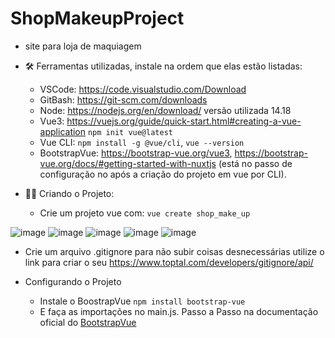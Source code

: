 # ShopMakeupProject
- site para loja de maquiagem

- :hammer_and_wrench: Ferramentas utilizadas, instale na ordem que elas estão listadas: 
  - VSCode: https://code.visualstudio.com/Download
  - GitBash: https://git-scm.com/downloads
  - Node: https://nodejs.org/en/download/ versão utilizada 14.18 
  - Vue3:  https://vuejs.org/guide/quick-start.html#creating-a-vue-application ```npm init vue@latest```
  - Vue CLI: ```npm install -g @vue/cli```, ```vue --version```
  - BootstrapVue: https://bootstrap-vue.org/vue3, https://bootstrap-vue.org/docs/#getting-started-with-nuxtjs (está no passo de configuração no após a criação do projeto em vue por CLI).
 
- :construction_worker_woman:	 Criando o Projeto:
  - Crie um projeto vue com: ```vue create shop_make_up ```

![image](https://user-images.githubusercontent.com/47541659/215292046-59a59814-0f75-40b0-9eff-16b2955369bc.png)
![image](https://user-images.githubusercontent.com/47541659/215292164-0adddad5-8d5f-4b8b-9ac2-721f94ee1c7d.png)
![image](https://user-images.githubusercontent.com/47541659/215292227-a53cd105-4ddd-4a39-b8b8-c09b0eb17441.png)
![image](https://user-images.githubusercontent.com/47541659/215292490-1f577211-5cf6-4e8b-9352-53cdc9de5cd3.png)
![image](https://user-images.githubusercontent.com/47541659/215292856-a260dceb-27b0-40e8-9258-5f3ab6c3f7d9.png)
  - Crie um arquivo .gitignore para não subir coisas desnecessárias utilize o link para criar o seu https://www.toptal.com/developers/gitignore/api/

- Configurando o Projeto
  - Instale o BoostrapVue ```npm install bootstrap-vue```
  - E faça as importações no main.js. Passo a Passo na documentação oficial do [BootstrapVue](https://bootstrap-vue.org/docs#getting-started)
  
